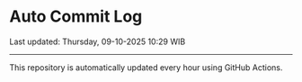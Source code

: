 # Auto Commit Log

Last updated: Thursday, 09-10-2025 10:29 WIB

---

This repository is automatically updated every hour using GitHub Actions.
